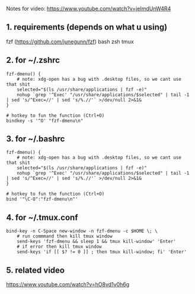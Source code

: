 Notes for video: https://www.youtube.com/watch?v=jeImdUnW4R4


## 1. requirements (depends on what u using)
fzf (https://github.com/junegunn/fzf)
bash
zsh
tmux

## 2. for ~/.zshrc
    fzf-dmenu() { 
    	# note: xdg-open has a bug with .desktop files, so we cant use that shit
    	selected="$(ls /usr/share/applications | fzf -e)"
    	nohup `grep '^Exec' "/usr/share/applications/$selected" | tail -1 | sed 's/^Exec=//' | sed 's/%.//'` >/dev/null 2>&1&
    }

    # hotkey to fun the function (Ctrl+O)
    bindkey -s '^O' "fzf-dmenu\n"

## 3. for ~/.bashrc
    fzf-dmenu() { 
    	# note: xdg-open has a bug with .desktop files, so we cant use that shit
    	selected="$(ls /usr/share/applications | fzf -e)"
    	nohup `grep '^Exec' "/usr/share/applications/$selected" | tail -1 | sed 's/^Exec=//' | sed 's/%.//'` >/dev/null 2>&1&
    }

    # hotkey to fun the function (Ctrl+O)
    bind '"\C-O":"fzf-dmenu\n"'

## 4. for ~/.tmux.conf
    bind-key -n C-Space new-window -n fzf-dmenu -c $HOME \; \
    	# run commmand then kill tmux window
    	send-keys 'fzf-dmenu && sleep 1 && tmux kill-window' 'Enter'
    	# if error then kill tmux window
    	send-keys 'if [[ $? != 0 ]] ; then tmux kill-window; fi' 'Enter'

## 5. related video
https://www.youtube.com/watch?v=hO8vd1y0h6g
